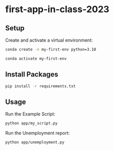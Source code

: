 # first-app-in-class-2023

## Setup

Create and activate a virtual environment:

```sh
conda create -n my-first-env python=3.10

conda activate my-first-env
```

## Install Packages
```sh
pip install -r requirements.txt
```

## Usage

Run the Example Script:

```sh 
python app/my_script.py
```
Run the Unemployment report:
```sh
python app/unemployment.py
```